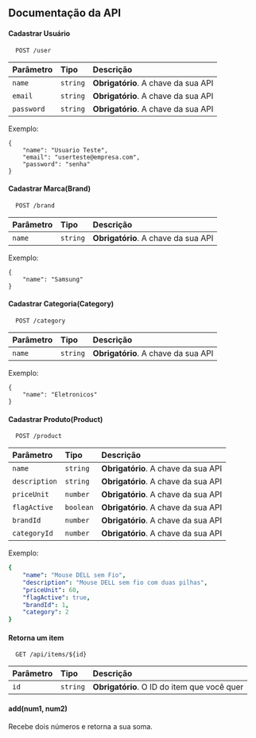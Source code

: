 
## Documentação da API

#### Cadastrar Usuário

```http
  POST /user
```

| Parâmetro   | Tipo       | Descrição                           |
| :---------- | :--------- | :---------------------------------- |
| `name` | `string` | **Obrigatório**. A chave da sua API |
| `email` | `string` | **Obrigatório**. A chave da sua API |
| `password` | `string` | **Obrigatório**. A chave da sua API |

Exemplo:
```http
{
    "name": "Usuario Teste",
    "email": "userteste@empresa.com",
    "password": "senha"
}
```

#### Cadastrar Marca(Brand)

```http
  POST /brand
```

| Parâmetro   | Tipo       | Descrição                           |
| :---------- | :--------- | :---------------------------------- |
| `name` | `string` | **Obrigatório**. A chave da sua API |

Exemplo:
```http
{
    "name": "Samsung"
}
```

#### Cadastrar Categoria(Category)

```http
  POST /category
```

| Parâmetro   | Tipo       | Descrição                           |
| :---------- | :--------- | :---------------------------------- |
| `name` | `string` | **Obrigatório**. A chave da sua API |

Exemplo:
```http
{
    "name": "Eletronicos"
}
```

#### Cadastrar Produto(Product)

```http
  POST /product
```

| Parâmetro   | Tipo       | Descrição                           |
| :---------- | :--------- | :---------------------------------- |
| `name` | `string` | **Obrigatório**. A chave da sua API |
| `description` | `string` | **Obrigatório**. A chave da sua API |
| `priceUnit` | `number` | **Obrigatório**. A chave da sua API |
| `flagActive` | `boolean` | **Obrigatório**. A chave da sua API |
| `brandId` | `number` | **Obrigatório**. A chave da sua API |
| `categoryId` | `number` | **Obrigatório**. A chave da sua API |


Exemplo:
```yaml
{
    "name": "Mouse DELL sem Fio",
    "description": "Mouse DELL sem fio com duas pilhas",
    "priceUnit": 60,
    "flagActive": true,
    "brandId": 1,
    "category": 2
}
```

#### Retorna um item

```http
  GET /api/items/${id}
```

| Parâmetro   | Tipo       | Descrição                                   |
| :---------- | :--------- | :------------------------------------------ |
| `id`      | `string` | **Obrigatório**. O ID do item que você quer |

#### add(num1, num2)

Recebe dois números e retorna a sua soma.


